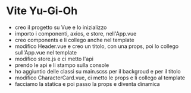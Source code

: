 # Vite Yu-Gi-Oh
- creo il progetto su Vue e lo inizializzo
- importo i componenti, axios, e store, nell'App.vue
- creo components e li collego anche nel template
- modifico Header.vue e creo un titolo, con una props, poi lo collego sull'App.vue nel template
- modifico store.js e ci metto l'api
- prendo le api e li stampo sulla console
- ho aggiuntio delle classi su main.scss per il backgroud e per il titolo
- modifico CharacterCard.vue, ci metto le props e li collego al template
- facciamo la statica e poi passo la props e diventa dinamica